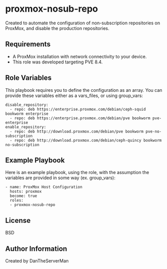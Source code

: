 proxmox-nosub-repo
=========

Created to automate the configuration of non-subscription repositories on ProxMox, and disable the production repositories.

Requirements
------------

- A ProxMox installation with network connectivity to your device. 
- This role was developed targeting PVE 8.4.

Role Variables
--------------
 
This playbook requires you to define the configuration as an array. You can provide these variables either as a vars_files, or using group_vars:
```
disable_repository:
  - repo: deb https://enterprise.proxmox.com/debian/ceph-squid bookworm enterprise
  - repo: deb https://enterprise.proxmox.com/debian/pve bookworm pve-enterprise
enable_repository:
  - repo: deb http://download.proxmox.com/debian/pve bookworm pve-no-subscription
  - repo: deb http://download.proxmox.com/debian/ceph-quincy bookworm no-subscription
```

Example Playbook
----------------

Here is an example playbook, using the role, with the assumption the variables are provided in some way (ex. group_vars):
```
- name: ProxMox Host Configuration
  hosts: proxmox
  become: true
  roles:
  - proxmox-nosub-repo
```
License
-------

BSD

Author Information
------------------

Created by DanTheServerMan